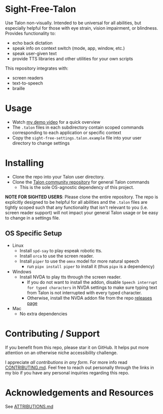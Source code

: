 # Sight-Free-Talon

Use Talon non-visually. Intended to be universal for all abilities, but especially helpful for those with eye strain, vision impairment, or blindness. Provides functionality to:

- echo back dictation
- speak info on context switch (mode, app, window, etc.)
- speak user-given text
- provide TTS libraries and other utilities for your own scripts

This repository integrates with:

- screen readers
- text-to-speech
- braille

# Usage

- Watch [my demo video](https://www.youtube.com/watch?v=i-XcpnVwvR0) for a quick overview
- The `.talon` files in each subdirectory contain scoped commands corresponding to each application or specific context
- Copy the `sight-free-settings.talon.example` file into your user directory to change settings

# Installing

- Clone the repo into your Talon user directory.
- Clone the [Talon community repository](https://github.com/talonhub/community) for general Talon commands
  - This is the sole OS-agnostic dependency of this project.

**NOTE FOR SIGHTED USERS**: Please clone the entire repository. The repo is explicitly designed to be helpful for all abilities and the `.talon` files are tightly scoped such that any functionality that isn't relevant to you (i.e. screen reader support) will not impact your general Talon usage or be easy to change in a settings file.

## OS Specific Setup

- Linux
  - Install `spd-say` to play espeak robotic tts.
  - Install `orca` to use the screen reader.
  - Install `piper` to use the `omnx` model for more natural speech
    - run `pipx install piper` to install it (thus `pipx` is a dependency)
- Windows
  - Install NVDA to play tts through the screen reader.
    - If you do not want to install the addon, disable `Speech interrupt for typed characters` in NVDA settings to make sure typing text from Talon is not interrupted with every typed character.
    - Otherwise, install the NVDA addon file from the repo [releases page](https://github.com/C-Loftus/sight-free-talon/releases/)
- Mac
  - No extra dependencies

# Contributing / Support

If you benefit from this repo, please star it on GitHub. It helps put more attention on an otherwise niche accessibility challenge.

I appreciate _all contributions in any form_. For more info read [CONTRIBUTING.md](./docs/src/CONTRIBUTING.md). Feel free to reach out personally through the links in my bio if you have any personal inquiries regarding this repo.

# Acknowledgements and Resources

See [ATTRIBUTIONS.md](./docs/src/ATTRIBUTIONS.md)
